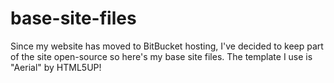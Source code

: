# base-site-files
Since my website has moved to BitBucket hosting, I've decided to keep part of the site open-source so here's my base site files.
The template I use is "Aerial" by HTML5UP!
